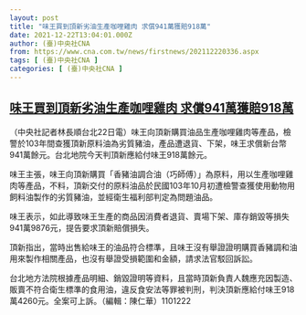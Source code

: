 ```yaml
---
layout: post
title: "味王買到頂新劣油生產咖哩雞肉 求償941萬獲賠918萬"
date: 2021-12-22T13:04:01.000Z
author: (臺)中央社CNA
from: https://www.cna.com.tw/news/firstnews/202112220336.aspx
tags: [ (臺)中央社CNA ]
categories: [ (臺)中央社CNA ]
---
```

<!--1640178241000-->
[味王買到頂新劣油生產咖哩雞肉 求償941萬獲賠918萬](https://www.cna.com.tw/news/firstnews/202112220336.aspx)
------

<div>
<div></div><div><p>（中央社記者林長順台北22日電）味王向頂新購買油品生產咖哩雞肉等產品，檢警於103年間查獲頂新原料油為劣質豬油，產品遭退貨、下架，味王求償新台幣941萬餘元。台北地院今天判頂新應給付味王918萬餘元。</p><p>味王主張，味王向頂新購買「香豬油調合油（巧師傅）」為原料，用以生產咖哩雞肉等產品，不料，頂新交付的原料油品於民國103年10月初遭檢警查獲使用動物用飼料油製作的劣質豬油，並經衛生福利部判定為問題油品。</p><p>味王表示，如此導致味王生產的商品因消費者退貨、賣場下架、庫存銷毀等損失941萬9876元，提告要求頂新賠償損失。</p><p>頂新指出，當時出售給味王的油品符合標準，且味王沒有舉證證明購買香豬調和油用來製作相關產品，也沒有舉證受損範圍和金額，請求法官駁回訴訟。</p><p>台北地方法院根據產品明細、銷毀證明等資料，且當時頂新負責人魏應充因製造、販賣不符合衛生標準的食用油，違反食安法等罪被判刑，判決頂新應給付味王918萬4260元。全案可上訴。（編輯：陳仁華）1101222</p></div>
</div>
